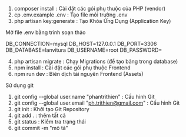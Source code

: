 
1. composer install : Cài đặt các gói phụ thuộc của PHP (vendor)
2. cp .env.example .env : Tạo file môi trường .env
3. php artisan key:generate : Tạo Khóa Ứng Dụng (Application Key)


Mở file .env bằng trình soạn thảo

DB_CONNECTION=mysql
DB_HOST=127.0.0.1
DB_PORT=3306
DB_DATABASE=lanvitura
DB_USERNAME=root
DB_PASSWORD=

4. php artisan migrate : Chạy Migrations (để tạo bảng trong database)
5. npm install : Cài đặt các gói phụ thuộc Frontend
6. npm run dev : Biên dịch tài nguyên Frontend (Assets)

Sử dụng git

1. git config --global user.name "phantrithien" : Cấu hình Git
2. git config --global user.email "ph.trithien@gmail.com" : Cấu hình Git
3. git init : Khởi tạo Git Repository
4. git add . : thêm tất cả
5. git status : Kiểm tra trạng thái
6. git commit -m "mô tả"